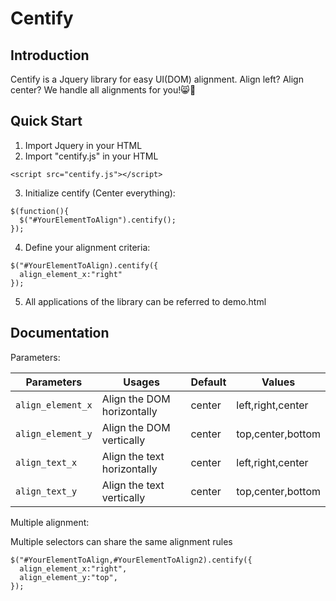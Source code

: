 # Centify
## Introduction

Centify is a Jquery library for easy UI(DOM) alignment.
Align left? Align center? We handle all alignments for you!:smile_cat::clap:

## Quick Start
1. Import Jquery in your HTML
2. Import "centify.js" in your HTML
```
<script src="centify.js"></script>
```
3. Initialize centify (Center everything):
```
$(function(){
  $("#YourElementToAlign").centify();
});
```
4. Define your alignment criteria:
```
$("#YourElementToAlign).centify({
  align_element_x:"right"
});
```
5. All applications of the library can be referred to demo.html

## Documentation
Parameters:

| Parameters | Usages | Default | Values |
| ------------- | ------------- | ------------- | ------------- |
| `align_element_x`  | Align the DOM horizontally  | center | left,right,center |
| `align_element_y` | Align the DOM vertically  | center | top,center,bottom |
| `align_text_x`  | Align the text horizontally  | center | left,right,center |
| `align_text_y`  | Align the text vertically  | center | top,center,bottom |

Multiple alignment:

Multiple selectors can share the same alignment rules
```
$("#YourElementToAlign,#YourElementToAlign2).centify({
  align_element_x:"right",
  align_element_y:"top",
});
```
